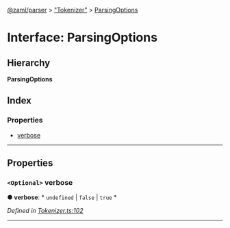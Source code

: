 [@zaml/parser](../README.md) > ["Tokenizer"](../modules/_tokenizer_.md) > [ParsingOptions](../interfaces/_tokenizer_.parsingoptions.md)

# Interface: ParsingOptions

## Hierarchy

**ParsingOptions**

## Index

### Properties

* [verbose](_tokenizer_.parsingoptions.md#verbose)

---

## Properties

<a id="verbose"></a>

### `<Optional>` verbose

**● verbose**: * `undefined` &#124; `false` &#124; `true`
*

*Defined in [Tokenizer.ts:102](https://github.com/nexushubs/zaml-lang/blob/820ece7/packages/zaml-parser/src/Tokenizer.ts#L102)*

___

